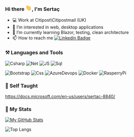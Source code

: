 <h3>Hi there <img src="/Img/Hi.gif" height="20px" width="20px">, I'm Sertaç</h3> 

- 💻 Work at Citipost\Citipostmail (UK)
- 👀 I’m interested in web, desktop applications
- 🌱 I’m currently learning Blazor, testing, clean architecture
- 📫 How to reach me  [![Linkedin Badge](https://img.shields.io/badge/-Linkedin-blue?style=flat&logo=Linkedin&logoColor=white)](https://www.linkedin.com/in/sertac-t-149919b9)

### ⚒️ Languages and Tools

![Csharp](https://img.shields.io/badge/CSharp-informational?style=for-the-badge&logo=c-sharp&logoColor=fff&color=darkgreen)
![Net](https://img.shields.io/badge/.NET-5C2D91?style=for-the-badge&logo=.net&logoColor=white)
![JS](https://img.shields.io/badge/JavaScript-informational?style=for-the-badge&logo=JavaScript&logocolor=F7DF1E)
![Sql](https://img.shields.io/badge/Microsoft_SQL_Server-CC2927?style=for-the-badge&logo=microsoft-sql-server&logoColor=white)

![Bootstrap](https://img.shields.io/badge/Bootstrap-informational?style=flat&logo=Bootstrap&color=7952B3&logoColor=white)
![Css](https://img.shields.io/badge/CSS3-informational?style=flat&logo=CSS3&color=1572B6)
![AzureDevops](https://img.shields.io/badge/Azure_DevOps-0078D7?style=flat&logo=azure-devops&logoColor=white)
![Docker](https://img.shields.io/badge/docker-%230db7ed.svg?style=flat&logo=docker&logoColor=white)
![RasperryPi](https://img.shields.io/badge/Raspberry%20Pi-A22846?style=flat&logo=Raspberry%20Pi&logoColor=white)

### 📎 Self Taught

https://docs.microsoft.com/en-us/users/sertac-8840/

### 🏅 My Stats

[![My GitHub Stats](https://github-readme-stats.vercel.app/api?username=stopaloglu16&hide=issues&count_private=true&show_icons=true&theme=dark)](https://github.com/referbruv/github-readme-stats)

![Top Langs](https://github-readme-stats.vercel.app/api/top-langs/?username=stopaloglu16&layout=compact&theme=vision-friendly-dark)


<!---
Stopaloglu16/Stopaloglu16 is a ✨ special ✨ repository because its `README.md` (this file) appears on your GitHub profile.
You can click the Preview link to take a look at your changes.
--->
